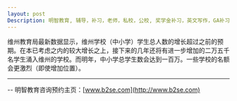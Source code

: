 ```yaml
---
layout: post
Description: 明智教育, 辅导，补习，老师，私校，公校, 奖学金补习，英文写作，GA补习辅导，大学选择，工作规划，从业规划，澳洲学生挫折教育，自我观对学习成绩的影响，ATAR 成绩，学校排名局限性，介绍 比较, 澳洲 墨尔本，奖学金申请咨询 申请表填写建议，会根据学生具体情况提出建议，大幅提高申请质量, Scholarship Tutoring, General Ability, Numerical Reasoning, Verbal Reasoning Tutoring, Writing, Universities Selection, Career Education, Career Advisors, Guidance, Melbourne Private Schools, Selective Schools, Writing tutoring, Interviews tutoring, Resume Writing, Spatial skills, Failures help gifted children，Critical and creative thinking involves reasoning, using and analysing evidence, and applying knowledge to find creative solutions to complex problems；Verbal Reasoning, Decision Making, Quantitative Reasoning, Abstract Reasoning, Situational Judgement, self-concept and school results, school marks, gender differences in STEM subjects, lion, pressing ahead, wise and strong, Shakespeare
---
```


维州教育局最新数据显示，维州学校（中小学）学生总人数的增长超过之前的预期。在本已考虑之内的较大增长之上，接下来的几年还将有进一步增加的二万五千名学生涌入维州的学校。而明年，中小学总学生数会达到一百万。一些学校的名额会更激烈（即使增加位置）。


	
--------
-- 明智教育咨询预约主页：[www.b2se.com](http://www.b2se.com)

